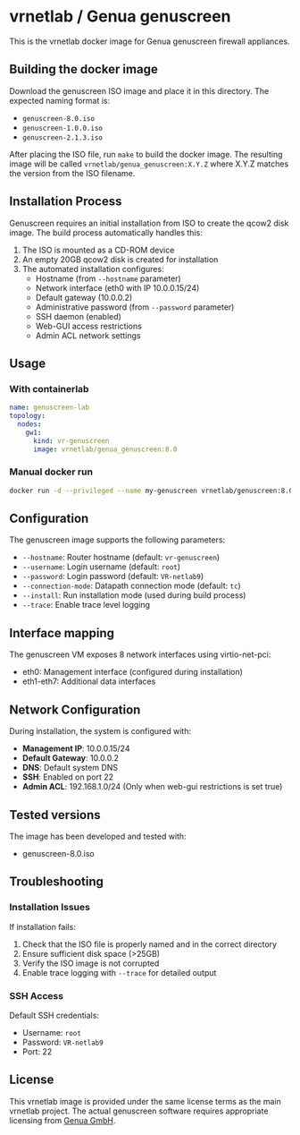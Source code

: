 # vrnetlab / Genua genuscreen

This is the vrnetlab docker image for Genua genuscreen firewall appliances.

## Building the docker image

Download the genuscreen ISO image and place it in this directory. The expected naming format is:
- `genuscreen-8.0.iso`
- `genuscreen-1.0.0.iso`
- `genuscreen-2.1.3.iso`

After placing the ISO file, run `make` to build the docker image. The resulting image will be called `vrnetlab/genua_genuscreen:X.Y.Z` where X.Y.Z matches the version from the ISO filename.

## Installation Process

Genuscreen requires an initial installation from ISO to create the qcow2 disk image. The build process automatically handles this:

1. The ISO is mounted as a CD-ROM device
2. An empty 20GB qcow2 disk is created for installation
3. The automated installation configures:
   - Hostname (from `--hostname` parameter)
   - Network interface (eth0 with IP 10.0.0.15/24)
   - Default gateway (10.0.0.2)
   - Administrative password (from `--password` parameter)
   - SSH daemon (enabled)
   - Web-GUI access restrictions
   - Admin ACL network settings

## Usage

### With containerlab

```yaml
name: genuscreen-lab
topology:
  nodes:
    gw1:
      kind: vr-genuscreen
      image: vrnetlab/genua_genuscreen:8.0
```

### Manual docker run

```bash
docker run -d --privileged --name my-genuscreen vrnetlab/genuscreen:8.0
```

## Configuration

The genuscreen image supports the following parameters:

- `--hostname`: Router hostname (default: `vr-genuscreen`)
- `--username`: Login username (default: `root`)
- `--password`: Login password (default: `VR-netlab9`)
- `--connection-mode`: Datapath connection mode (default: `tc`)
- `--install`: Run installation mode (used during build process)
- `--trace`: Enable trace level logging

## Interface mapping

The genuscreen VM exposes 8 network interfaces using virtio-net-pci:
- eth0: Management interface (configured during installation)
- eth1-eth7: Additional data interfaces

## Network Configuration

During installation, the system is configured with:
- **Management IP**: 10.0.0.15/24
- **Default Gateway**: 10.0.0.2
- **DNS**: Default system DNS
- **SSH**: Enabled on port 22
- **Admin ACL**: 192.168.1.0/24 (Only when web-gui restrictions is set true)

## Tested versions

The image has been developed and tested with:
- genuscreen-8.0.iso

## Troubleshooting

### Installation Issues

If installation fails:
1. Check that the ISO file is properly named and in the correct directory
2. Ensure sufficient disk space (>25GB)
3. Verify the ISO image is not corrupted
4. Enable trace logging with `--trace` for detailed output

### SSH Access

Default SSH credentials:
- Username: `root`
- Password: `VR-netlab9`
- Port: 22

## License

This vrnetlab image is provided under the same license terms as the main vrnetlab project. The actual genuscreen software requires appropriate licensing from [Genua GmbH](https://www.genua.de/).
